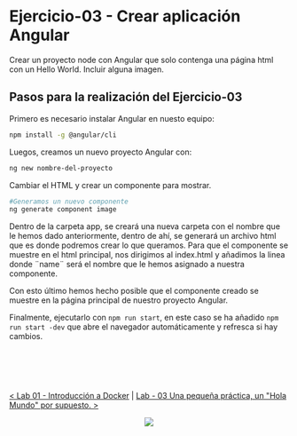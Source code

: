 # Ejercicio-03 - Crear aplicación Angular

Crear un proyecto node con Angular que solo contenga una página html con un Hello World. Incluir alguna imagen.

## Pasos para la realización del Ejercicio-03
Primero es necesario instalar Angular en nuesto equipo:

```sh
npm install -g @angular/cli
```
Luegos, creamos un nuevo proyecto Angular con:

```sh
ng new nombre-del-proyecto
```

Cambiar el HTML y crear un componente para mostrar.

```sh
#Generamos un nuevo componente 
ng generate component image
```
Dentro de la carpeta app, se creará una nueva carpeta con el nombre que le hemos dado anteriormente, dentro de ahí, se generará un archivo html que es donde podremos crear lo que queramos.
Para que el componente se muestre en el html principal, nos dirigimos al index.html y añadimos la linea <app-name></app-name> donde ¨name¨ será el nombre que le hemos asignado a nuestra componente.

Con esto último hemos hecho posible que el componente creado se muestre en la página principal de nuestro proyecto Angular.

Finalmente, ejecutarlo con `npm run start`, en este caso se ha añadido `npm run start -dev` que abre el navegador automáticamente y refresca si hay cambios.


<br/>
  <p align="center">
    <img src="">
  </p>
<br/>


[< Lab 01 - Introducción a Docker](../Ejercicio-02/) | [ Lab - 03 Una pequeña práctica, un "Hola Mundo" por supuesto. >](../Ejercicio-03)
<p align="center">
    <img src="../resources/header.png">
</p>
